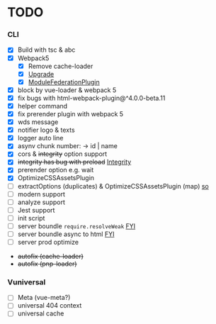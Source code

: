 # TODO

### CLI
  - [x] Build with tsc & abc
  - [x] Webpack5
      - [x] Remove cache-loader
      - [x] [Upgrade](https://juejin.im/post/5df5cdf66fb9a0161a0c3092)
      - [x] [ModuleFederationPlugin](https://juejin.im/post/5eb382c26fb9a04388075b45?utm_source=gold_browser_extension)
  - [x] block by vue-loader & webpack 5
  - [x] fix bugs with html-webpack-plugin@^4.0.0-beta.11
  - [x] helper command
  - [x] fix prerender plugin with webpack 5
  - [x] wds message
  - [x] notifier logo & texts
  - [x] logger auto line
  - [x] asynv chunk number: -> id | name
  - [x] cors & ~~integrity~~ option support
  - [x] ~~integrity has bug with preload~~ [Integrity](https://developer.mozilla.org/en-US/docs/Web/Security/Subresource_Integrity)
  - [x] prerender option e.g. wait
  - [x] OptimizeCSSAssetsPlugin
  - [ ] extractOptions (duplicates) & OptimizeCSSAssetsPlugin (map) [so](https://stackoverflow.com/questions/52564625/cssnano-doesnt-remove-duplicates)
  - [ ] modern support
  - [ ] analyze support
  - [ ] Jest support
  - [ ] init script
  - [ ] server boundle `require.resolveWeak` [FYI](https://github.com/faceyspacey/react-universal-component)
  - [ ] server boundle async to html [FYI](https://github.com/jamiebuilds/react-loadable)
  - [ ] server prod optimize
  - ~~autofix (cache-loader)~~
  - ~~autofix (pnp-loader)~~

### Vuniversal
  - [ ] Meta (vue-meta?)
  - [ ] universal 404 context
  - [ ] universal cache